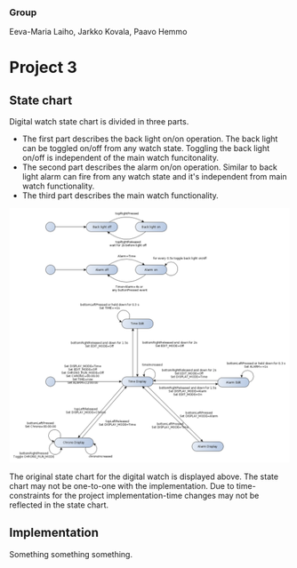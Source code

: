 
### Group

Eeva-Maria Laiho, Jarkko Kovala, Paavo Hemmo

# Project 3

## State chart

Digital watch state chart is divided in three parts. 
* The first part describes the back light on/on operation. The back light can be toggled on/off from any watch state. Toggling the back light on/off is independent of the main watch funcitonality.
* The second part describes the alarm on/on operation. Similar to back light alarm can fire from any watch state and it's independent from main watch functionality.
* The third part describes the main watch functionality.

![Digital watch](./digital_watch.png)

The original state chart for the digital watch is displayed above. The state chart may not be one-to-one with the implementation. Due to time-constraints for the project implementation-time changes may not be reflected in the state chart. 

## Implementation

Something something something.
